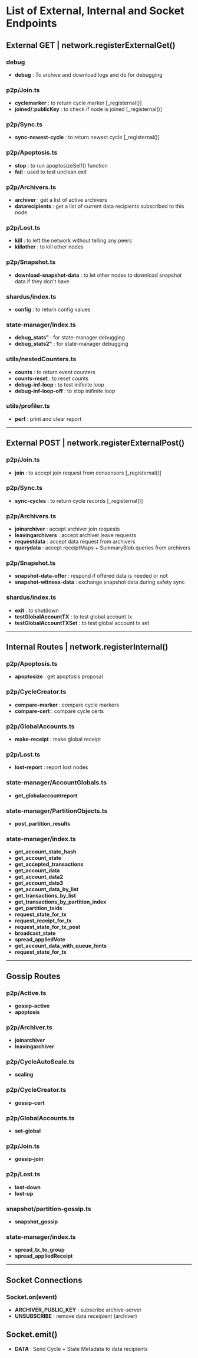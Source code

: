 # List of External, Internal and Socket Endpoints

## External GET | network.registerExternalGet()

### debug

- **debug** : To archive and download logs and db for debugging

### p2p/Join.ts

- **cyclemarker** : to return cycle marker [_registernal()]
- **joined/:publicKey** : to check if node is joined [_registernal()]

### p2p/Sync.ts

- **sync-newest-cycle** : to return newest cycle [_registernal()]

### p2p/Apoptosis.ts

- **stop** : to run apoptosizeSelf() function
- **fail** : used to test unclean exit

### p2p/Archivers.ts

- **archiver** : get a list of active archivers
- **datarecipients** : get a list of current data recipients subscribed to this node

### p2p/Lost.ts

- **kill** : to left the network without telling any peers
- **killother** : to kill other nodes

### p2p/Snapshot.ts

- **download-snapshot-data** : to let other nodes to download snapshot data if they don't have

### shardus/index.ts

- **config** : to return config values

### state-manager/index.ts

- **debug_stats"** : for state-manager debugging
- **debug_stats2"** : for state-manager debugging

### utils/nestedCounters.ts

- **counts** : to return event counters
- **counts-reset** : to reset counts
- **debug-inf-loop** : to test inifinite loop
- **debug-inf-loop-off** : to stop inifinite loop

### utils/profiler.ts

- **perf** : print and clear report

---

## External POST | network.registerExternalPost()

### p2p/Join.ts

- **join** : to accept join request from consensors [_registernal()]

### p2p/Sync.ts

- **sync-cycles** : to return cycle records [_registernal()]

### p2p/Archivers.ts

- **joinarchiver** : accept archiver join requests
- **leavingarchivers** : accept archiver leave requests
- **requestdata** : accept data request from archivers
- **querydata** : accept receiptMaps + SummaryBlob queries from archivers

### p2p/Snapshot.ts

- **snapshot-data-offer** : respond if offered data is needed or not
- **snapshot-witness-data** : exchange snapshot data during safety sync

### shardus/index.ts

- **exit** : to shutdown
- **testGlobalAccountTX** : to test global account tx
- **testGlobalAccountTXSet** : to test global account tx set

---

## Internal Routes | network.registerInternal()

### p2p/Apoptosis.ts

- **apoptosize** : get apoptosis proposal

### p2p/CycleCreator.ts

- **compare-marker** : compare cycle markers
- **compare-cert** : compare cycle certs

### p2p/GlobalAccounts.ts

- **make-receipt** : make global receipt

### p2p/Lost.ts

- **lost-report** : report lost nodes

### state-manager/AccountGlobals.ts

- **get_globalaccountreport**

### state-manager/PartitionObjects.ts

- **post_partition_results**

### state-manager/index.ts

- **get_account_state_hash**
- **get_account_state**
- **get_accepted_transactions**
- **get_account_data**
- **get_account_data2**
- **get_account_data3**
- **get_account_data_by_list**
- **get_transactions_by_list**
- **get_transactions_by_partition_index**
- **get_partition_txids**
- **request_state_for_tx**
- **request_receipt_for_tx**
- **request_state_for_tx_post**
- **broadcast_state**
- **spread_appliedVote**
- **get_account_data_with_queue_hints**
- **request_state_for_tx**

---

## Gossip Routes

### p2p/Active.ts

- **gossip-active**
- **apoptosis**

### p2p/Archiver.ts

- **joinarchiver**
- **leavingarchiver**

### p2p/CycleAutoScale.ts

- **scaling**

### p2p/CycleCreator.ts

- **gossip-cert**

### p2p/GlobalAccounts.ts

- **set-global**

### p2p/Join.ts

- **gossip-join**

### p2p/Lost.ts

- **lost-down**
- **lost-up**

### snapshot/partition-gossip.ts

- **snapshot_gossip**

### state-manager/index.ts

- **spread_tx_to_group**
- **spread_appliedReceipt**

---

## Socket Connections

### Socket.on(event)

- **ARCHIVER_PUBLIC_KEY** : subscribe archive-server
- **UNSUBSCRIBE** : remove data receipient (archiver)

## Socket.emit()

- **DATA** : Send Cycle + State Metadata to data recipients
